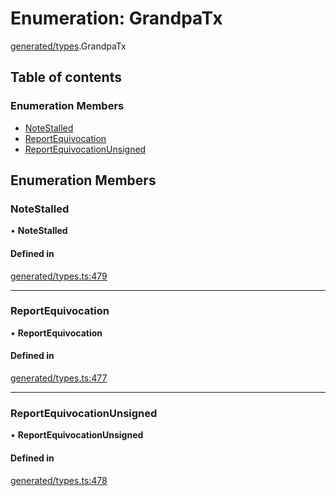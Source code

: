 # Enumeration: GrandpaTx

[generated/types](../wiki/generated.types).GrandpaTx

## Table of contents

### Enumeration Members

- [NoteStalled](../wiki/generated.types.GrandpaTx#notestalled)
- [ReportEquivocation](../wiki/generated.types.GrandpaTx#reportequivocation)
- [ReportEquivocationUnsigned](../wiki/generated.types.GrandpaTx#reportequivocationunsigned)

## Enumeration Members

### NoteStalled

• **NoteStalled**

#### Defined in

[generated/types.ts:479](https://github.com/PolymathNetwork/polymesh-sdk/blob/49113a20/src/generated/types.ts#L479)

___

### ReportEquivocation

• **ReportEquivocation**

#### Defined in

[generated/types.ts:477](https://github.com/PolymathNetwork/polymesh-sdk/blob/49113a20/src/generated/types.ts#L477)

___

### ReportEquivocationUnsigned

• **ReportEquivocationUnsigned**

#### Defined in

[generated/types.ts:478](https://github.com/PolymathNetwork/polymesh-sdk/blob/49113a20/src/generated/types.ts#L478)
